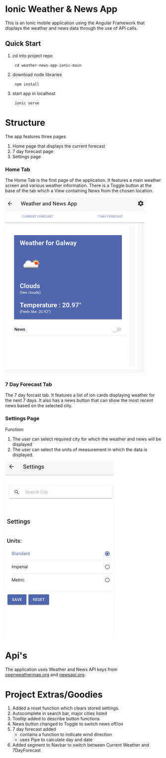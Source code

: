 #  Ionic Weather & News App

This is an Ionic mobile application using the Angular Framework that displays the weather and news data through the use of API calls.

## Quick Start

1. cd into project repo

        cd weather-news-app-ionic-main

2. download node libraries

        npm install

3. start app in localhost

        ionic serve


# Structure
The app features three pages
1. Home page that displays the current forecast
2. 7 day forecast page
3. Settings page

### Home Tab
The Home Tab is the first page of the application. It features a main weather screen and various weather information.
There is a Toggle button at the base of the tab which a View containing News from the chosen location. 

![alt text](https://github.com/sandrarawat/weather-news-app-ionic/blob/main/src/jpg/homeTab.jpg "Home Tab 1")

### 7 Day Forecast Tab
The 7 day forcast tab. It features a list of ion cards displaying weather for the next 7 days.
It also has a news button that can show the most recent news based on the selected city.


### Settings Page
Function:
1. The user can select required city for which the weather and news will be displayed
2. The user can select the units of measurement in which the data is displayed.

![alt text](https://github.com/sandrarawat/weather-news-app-ionic/blob/main/src/jpg/settingsPage.jpg "Settings Page")

# Api's
The application uses Weather and News API keys from [openweathermap.org](https://openweathermap.org/) and [newsapi.org](newsapi.org).

# Project Extras/Goodies

1. Added a reset function which clears stored settings.
2. Autocomplete in search bar, major cities listed
3. Tooltip added to describe button functions
4. News button changed to Toggle to switch news off/on
5. 7 day forecast added
    - contains a function to indicate wind direction
    - uses Pipe to calculate day and date
6. Added segment to Navbar to switch between Current Weather and 7DayForecast


